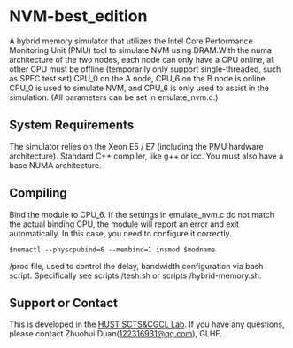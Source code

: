 # NVM-best_edition
A hybrid memory simulator that utilizes the Intel Core Performance Monitoring Unit (PMU) tool to simulate NVM using DRAM.With the numa architecture of the two nodes, each node can only have a CPU online, all other CPU must be offline (temporarily only support single-threaded, such as SPEC test set).CPU_0 on the A node, CPU_6 on the B node is online. CPU_0 is used to simulate NVM, and CPU_6 is only used to assist in the simulation. (All parameters can be set in emulate_nvm.c.)
## System Requirements
The simulator relies on the Xeon E5 / E7 (including the PMU hardware architecture).
Standard C++ compiler, like g++ or icc.
You must also have a base NUMA architecture.
## Compiling
Bind the module to CPU_6. If the settings in emulate_nvm.c do not match the actual binding CPU, the module will report an error and exit automatically. In this case, you need to configure it correctly.
    
    $numactl --physcpubind=6 --membind=1 insmod $modname
    
/proc file, used to control the delay, bandwidth configuration via bash script. Specifically see scripts /tesh.sh or scripts /hybrid-memory.sh.
## Support or Contact
This is developed in the [HUST SCTS&CGCL Lab](http://grid.hust.edu.cn/ "悬停显示"). If you have any questions, please contact Zhuohui Duan(122316931@qq.com), GLHF.
